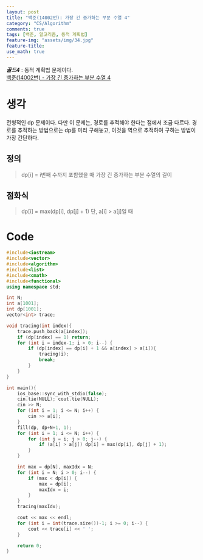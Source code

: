 ```yaml
---
layout: post
title: "백준(14002번): 가장 긴 증가하는 부분 수열 4"
category: "CS/Algorithm"
comments: true
tags: [백준, 알고리즘, 동적 계획법]
feature-img: "assets/img/34.jpg"
feature-title:
use_math: true
---
```


**_골드4_** : 동적 계획법 문제이다.  
[백준(14002번) - 가장 긴 증가하는 부분 수열 4](https://www.acmicpc.net/problem/14002)

# 생각

전형적인 dp 문제이다. 다만 이 문제는, 경로를 추적해야 한다는 점에서 조금 다르다. 경로를 추적하는 방법으로는 dp를 미리 구해놓고, 이것을 역으로 추적하여 구하는 방법이 가장 간단하다.

## 정의

> dp[i] = i번째 수까지 포함했을 때 가장 긴 증가하는 부분 수열의 길이

## 점화식

> dp[i] = max(dp[i], dp[j] + 1) 단, a[i] > a[j]일 때

# Code

```c++
#include<iostream>
#include<vector>
#include<algorithm>
#include<list>
#include<cmath>
#include<functional>
using namespace std;

int N;
int a[1001];
int dp[1001];
vector<int> trace;

void tracing(int index){
    trace.push_back(a[index]);
    if (dp[index] == 1) return;
    for (int i = index-1; i > 0; i--) {
        if (dp[index] == dp[i] + 1 && a[index] > a[i]){
            tracing(i);
            break;
        }
    }
}

int main(){
    ios_base::sync_with_stdio(false);
    cin.tie(NULL); cout.tie(NULL);
    cin >> N;
    for (int i = 1; i <= N; i++) {
        cin >> a[i];
    }
    fill(dp, dp+N+1, 1);
    for (int i = 1; i <= N; i++) {
        for (int j = i; j > 0; j--) {
            if (a[i] > a[j]) dp[i] = max(dp[i], dp[j] + 1);
        }
    }

    int max = dp[N], maxIdx = N;
    for (int i = N; i > 0; i--) {
        if (max < dp[i]) {
            max = dp[i];
            maxIdx = i;
        }
    }
    tracing(maxIdx);

    cout << max << endl;
    for (int i = int(trace.size())-1; i >= 0; i--) {
        cout << trace[i] << ' ';
    }

    return 0;
}
```
